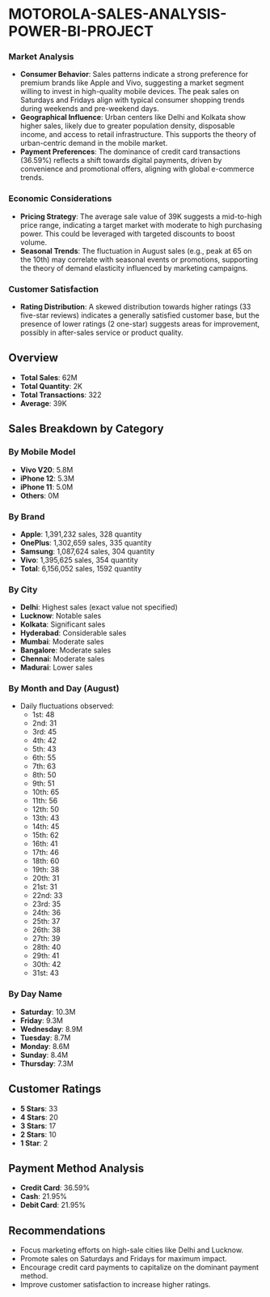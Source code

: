# MOTOROLA-SALES-ANALYSIS-POWER-BI-PROJECT

### Market Analysis
- **Consumer Behavior**: Sales patterns indicate a strong preference for premium brands like Apple and Vivo, suggesting a market segment willing to invest in high-quality mobile devices. The peak sales on Saturdays and Fridays align with typical consumer shopping trends during weekends and pre-weekend days.
- **Geographical Influence**: Urban centers like Delhi and Kolkata show higher sales, likely due to greater population density, disposable income, and access to retail infrastructure. This supports the theory of urban-centric demand in the mobile market.
- **Payment Preferences**: The dominance of credit card transactions (36.59%) reflects a shift towards digital payments, driven by convenience and promotional offers, aligning with global e-commerce trends.

### Economic Considerations
- **Pricing Strategy**: The average sale value of 39K suggests a mid-to-high price range, indicating a target market with moderate to high purchasing power. This could be leveraged with targeted discounts to boost volume.
- **Seasonal Trends**: The fluctuation in August sales (e.g., peak at 65 on the 10th) may correlate with seasonal events or promotions, supporting the theory of demand elasticity influenced by marketing campaigns.

### Customer Satisfaction
- **Rating Distribution**: A skewed distribution towards higher ratings (33 five-star reviews) indicates a generally satisfied customer base, but the presence of lower ratings (2 one-star) suggests areas for improvement, possibly in after-sales service or product quality.

## Overview
- **Total Sales**: 62M
- **Total Quantity**: 2K
- **Total Transactions**: 322
- **Average**: 39K

## Sales Breakdown by Category
### By Mobile Model
- **Vivo V20**: 5.8M
- **iPhone 12**: 5.3M
- **iPhone 11**: 5.0M
- **Others**: 0M

### By Brand
- **Apple**: 1,391,232 sales, 328 quantity
- **OnePlus**: 1,302,659 sales, 335 quantity
- **Samsung**: 1,087,624 sales, 304 quantity
- **Vivo**: 1,395,625 sales, 354 quantity
- **Total**: 6,156,052 sales, 1592 quantity

### By City
- **Delhi**: Highest sales (exact value not specified)
- **Lucknow**: Notable sales
- **Kolkata**: Significant sales
- **Hyderabad**: Considerable sales
- **Mumbai**: Moderate sales
- **Bangalore**: Moderate sales
- **Chennai**: Moderate sales
- **Madurai**: Lower sales

### By Month and Day (August)
- Daily fluctuations observed:
  - 1st: 48
  - 2nd: 31
  - 3rd: 45
  - 4th: 42
  - 5th: 43
  - 6th: 55
  - 7th: 63
  - 8th: 50
  - 9th: 51
  - 10th: 65
  - 11th: 56
  - 12th: 50
  - 13th: 43
  - 14th: 45
  - 15th: 62
  - 16th: 41
  - 17th: 46
  - 18th: 60
  - 19th: 38
  - 20th: 31
  - 21st: 31
  - 22nd: 33
  - 23rd: 35
  - 24th: 36
  - 25th: 37
  - 26th: 38
  - 27th: 39
  - 28th: 40
  - 29th: 41
  - 30th: 42
  - 31st: 43

### By Day Name
- **Saturday**: 10.3M
- **Friday**: 9.3M
- **Wednesday**: 8.9M
- **Tuesday**: 8.7M
- **Monday**: 8.6M
- **Sunday**: 8.4M
- **Thursday**: 7.3M

## Customer Ratings
- **5 Stars**: 33
- **4 Stars**: 20
- **3 Stars**: 17
- **2 Stars**: 10
- **1 Star**: 2

## Payment Method Analysis
- **Credit Card**: 36.59%
- **Cash**: 21.95%
- **Debit Card**: 21.95%

## Recommendations
- Focus marketing efforts on high-sale cities like Delhi and Lucknow.
- Promote sales on Saturdays and Fridays for maximum impact.
- Encourage credit card payments to capitalize on the dominant payment method.
- Improve customer satisfaction to increase higher ratings.
